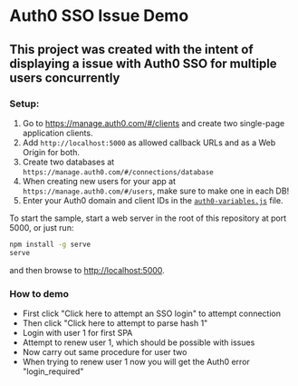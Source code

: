 # Auth0 SSO Issue Demo

## This project was created with the intent of displaying a issue with Auth0 SSO for multiple users concurrently

### Setup:
1. Go to https://manage.auth0.com/#/clients and create two single-page application clients.
2. Add `http://localhost:5000` as allowed callback URLs and as a Web Origin for both.
3. Create two databases at `https://manage.auth0.com/#/connections/database`
4. When creating new users for your app at `https://manage.auth0.com/#/users`, make sure to make one in each DB!
5. Enter your Auth0 domain and client IDs in the [`auth0-variables.js`](/auth0-variables.js) file.

To start the sample, start a web server in the root of this repository at port 5000, or just run:

```sh
npm install -g serve
serve
```

and then browse to [http://localhost:5000](http://localhost:5000).

### How to demo
  - First click "Click here to attempt an SSO login" to attempt connection
  - Then click "Click here to attempt to parse hash 1"
  - Login with user 1 for first SPA
  - Attempt to renew user 1, which should be possible with issues
  - Now carry out same procedure for user two
  - When trying to renew user 1 now you will get the Auth0 error "login_required"
